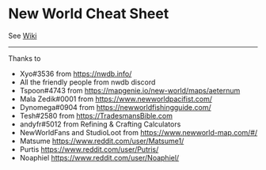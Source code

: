 # New World Cheat Sheet

See [Wiki](https://github.com/SweetSweetGwendoline/NewWorld/wiki)

***

Thanks to

- Xyo#3536 from https://nwdb.info/
- All the friendly people from nwdb discord
- Tspoon#4743 from https://mapgenie.io/new-world/maps/aeternum
- Mala Zedik#0001 from https://www.newworldpacifist.com/
- Dynomega#0904 from https://newworldfishingguide.com/
- Tesh#2580 from https://TradesmansBible.com
- andyfr#5012 from Refining & Crafting Calculators
- NewWorldFans and StudioLoot from https://www.newworld-map.com/#/
- Matsume https://www.reddit.com/user/Matsume1/
- Purtis https://www.reddit.com/user/Putris/
- Noaphiel https://www.reddit.com/user/Noaphiel/
